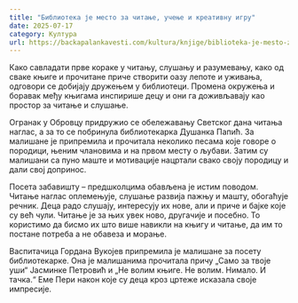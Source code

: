 ```yaml
---
title: "Библиотека је место за читање, учење и креативну игру"
date: 2025-07-17
category: Култура
url: https://backapalankavesti.com/kultura/knjige/biblioteka-je-mesto-za-citanje-ucenje-i-kreativnu-igru/
---
```


Како савладати прве кораке у читању, слушању и разумевању, како од сваке књиге и прочитане приче створити оазу лепоте и уживања, одговори се добијају дружењем у библиотеци. Промена окружења и боравак међу књигама инспирише децу и они га доживљавају као простор за читање и слушање.

Огранак у Обровцу придружио се обележавању Светског дана читања наглас, а за то се побринула библиотекарка Душанка Папић. За малишане је припремила и прочитала неколико песама које говоре о породици, њеним члановима и на првом месту о љубави. Затим су малишани са пуно маште и мотивације нацртали свако своју породицу и дали свој допринос.

Посета забавишту – предшколцима обављена је истим поводом. Читање наглас оплемењује, слушање развија пажњу и машту, обогаћује речник. Деца радо слушају, интересују их нове, али и приче и бајке које су већ чули. Читање је за њих увек ново, другачије и посебно. То користимо да бисмо их што више навикли на књигу и читање, да им то постане потреба а не обавеза и морање.

Васпитачица Гордана Вукојев припремила је малишане за посету библиотекарке. Она је малишанима прочитала причу „Само за твоје уши“ Јасминке Петровић и „Не волим књиге. Не волим. Нимало. И тачка.“ Еме Пери након које су деца кроз цртеже исказала своје импресије.
